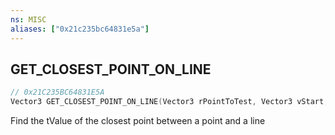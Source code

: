 ```yaml
---
ns: MISC
aliases: ["0x21c235bc64831e5a"]
---
```

## GET_CLOSEST_POINT_ON_LINE

```c
// 0x21C235BC64831E5A
Vector3 GET_CLOSEST_POINT_ON_LINE(Vector3 rPointToTest, Vector3 vStart, Vector3 vEnd, bool ClampToLine);
```

Find the tValue of the closest point between a point and a line

